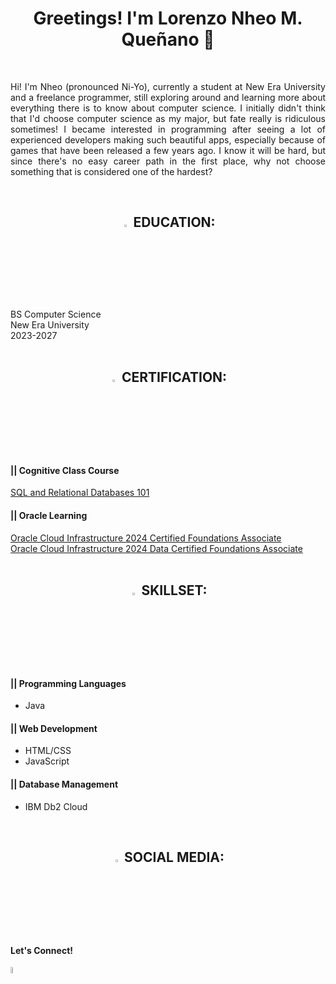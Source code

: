 <h1 align="center">Greetings! I'm Lorenzo Nheo M. Queñano 👋</h1>
<br><p style="text-align:justify;">Hi! I'm Nheo (pronounced Ni-Yo), currently a student at New Era University and a freelance programmer, still exploring around and learning more about everything there is to know about computer science. I initially didn't think that I'd choose computer science as my major, but fate really is ridiculous sometimes! I became interested in programming after seeing a lot of experienced developers making such beautiful apps, especially because of games that have been released a few years ago. I know it will be hard, but since there's no easy career path in the first place, why not choose something that is considered one of the hardest?</p></br>

<h2 align="center"><img src="https://cdn-icons-gif.flaticon.com/17905/17905171.gif" width="3%" height="3%"> EDUCATION:</h2>
BS Computer Science</br>
New Era University</br>
2023-2027</br>
<br>

<h2 align="center"><img src="https://cdn-icons-gif.flaticon.com/17490/17490068.gif" width="3%" height="3%"> CERTIFICATION:</h2>
<h4>|| Cognitive Class Course</h4>
<a href="https://courses.cognitiveclass.ai/certificates/affe1f6bd68c4e1cafc87bf22bbb135f">SQL and Relational Databases 101</a></br>
<h4>|| Oracle Learning</h4>
<a href="https://catalog-education.oracle.com/ords/certview/sharebadge?id=C22310FBC01945E531146CF325A1DA310082DC6F0EA7ABC05D84F2F715A94AFC">Oracle Cloud Infrastructure 2024 Certified Foundations Associate</a></br>
<a href="https://catalog-education.oracle.com/ords/certview/sharebadge?id=C22310FBC01945E531146CF325A1DA312A77362A85E2B1C2CE2718A33718964F">Oracle Cloud Infrastructure 2024 Data Certified Foundations Associate</a></br>
<br>

<h2 align="center"><img src="https://cdn-icons-gif.flaticon.com/9821/9821975.gif" width="3%" height="3%"> SKILLSET:</h2>
<h4>|| Programming Languages</h4>
<ul>
   <li> Java </li>
</ul>
<h4>|| Web Development </h4>
<ul>
   <li> HTML/CSS </li>
   <li> JavaScript </li>
</ul>
<h4>|| Database Management </h4>
<ul>
   <li> IBM Db2 Cloud</li>
</ul>
<br>

<h2 align="center"><img src="https://cdn-icons-gif.flaticon.com/9872/9872481.gif" width="3%" height="3%"> SOCIAL MEDIA:</h2>
<h4>Let's Connect!</h4>
<a href="https://www.linkedin.com/in/lnmquenano/"><img src="https://play-lh.googleusercontent.com/dWGBdDzI8mxlZqXT3qBt4eWmCaWLq-OXfZYea1hu6ODmMj1cLIeQak6Gsecn4zJoflE-" width="5% height="5%"></a>
